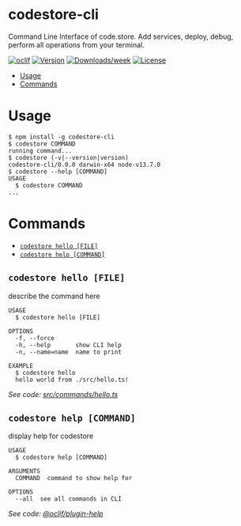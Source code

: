 codestore-cli
=============

Command Line Interface of code.store. Add services, deploy, debug, perform all operations from your terminal.

[![oclif](https://img.shields.io/badge/cli-oclif-brightgreen.svg)](https://oclif.io)
[![Version](https://img.shields.io/npm/v/codestore-cli.svg)](https://npmjs.org/package/codestore-cli)
[![Downloads/week](https://img.shields.io/npm/dw/codestore-cli.svg)](https://npmjs.org/package/codestore-cli)
[![License](https://img.shields.io/npm/l/codestore-cli.svg)](https://github.com/code-store-marketplace/codestore-cli/blob/master/package.json)

<!-- toc -->
* [Usage](#usage)
* [Commands](#commands)
<!-- tocstop -->
# Usage
<!-- usage -->
```sh-session
$ npm install -g codestore-cli
$ codestore COMMAND
running command...
$ codestore (-v|--version|version)
codestore-cli/0.0.0 darwin-x64 node-v13.7.0
$ codestore --help [COMMAND]
USAGE
  $ codestore COMMAND
...
```
<!-- usagestop -->
# Commands
<!-- commands -->
* [`codestore hello [FILE]`](#codestore-hello-file)
* [`codestore help [COMMAND]`](#codestore-help-command)

## `codestore hello [FILE]`

describe the command here

```
USAGE
  $ codestore hello [FILE]

OPTIONS
  -f, --force
  -h, --help       show CLI help
  -n, --name=name  name to print

EXAMPLE
  $ codestore hello
  hello world from ./src/hello.ts!
```

_See code: [src/commands/hello.ts](https://github.com/code-store-marketplace/codestore-cli/blob/v0.0.0/src/commands/hello.ts)_

## `codestore help [COMMAND]`

display help for codestore

```
USAGE
  $ codestore help [COMMAND]

ARGUMENTS
  COMMAND  command to show help for

OPTIONS
  --all  see all commands in CLI
```

_See code: [@oclif/plugin-help](https://github.com/oclif/plugin-help/blob/v2.2.3/src/commands/help.ts)_
<!-- commandsstop -->
